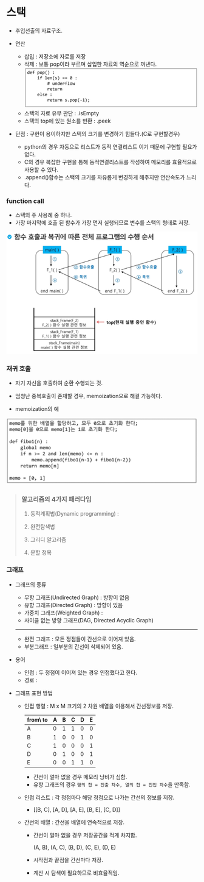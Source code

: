 # 스택

- 후입선출의 자료구조.
- 연산
  - 삽입 : 저장소에 자료를 저장
  - 삭제 : 보통 pop이라 부르며 삽입한 자료의 역순으로 꺼낸다.![image-20200213091520624](image-20200213091520624.png)
  - 스택의 자료 유무 판단 : .isEmpty
  - 스택의 top에 있는 원소를 반환 : .peek

- 단점 : 구현이 용이하지만 스택의 크기를 변경하기 힘들다.(C로 구현할경우)
  - python의 경우 자동으로 리스트가 동적 연결리스트 이기 때문에 구현할 필요가 없다.
  - C의 경우 복잡한 구현을 통해 동적연결리스트를 작성하여 메모리를 효율적으로 사용할 수 있다.
  - .append()함수는 스택의 크기를 자유롭게 변경하게 해주지만 연산속도가 느리다.

### function call

- 스택의 주 사용례 중 하나.
- 가장 마지막에 호출 된 함수가 가장 먼저 실행되므로 변수를 스택의 형태로 저장.

![image-20200213103006554](image-20200213103006554.png)

### 재귀 호출

- 자기 자신을 호출하여 순환 수행되는 것.

- 엄청난 중복호출이 존재할 경우, memoization으로 해결 가능하다.
- memoization의 예

![image-20200213104157555](image-20200213104157555.png)



> ###  알고리즘의 4가지 패러다임
>
> 1. 동적계획법(Dynamic programming) : 
>
> 2. 완전탐색법
>
> 3. 그리디 알고리즘
> 4. 분할 정복



### 그래프

- 그래프의 종류

  - 무향 그래프(Undirected Graph) : 방향이 없음
  - 유향 그래프(Directed Graph) : 방향이 있음
  - 가중치 그래프(Weighted Graph) : 
  - 사이클 없는 방향 그래프(DAG, Directed Acyclic Graph)

  ---

  - 완전 그래프 : 모든 정점들이 간선으로 이어져 있음.
  - 부분그래프 :  일부분의 간선이 삭제되어 있음.

- 용어

  - 인접 : 두 정점이 이어져 있는 경우 인접했다고 한다.
  - 경로 : 

- 그래프 표현 방법

  - 인접 행렬 : M x M 크기의 2 차원 배열을 이용해서 간선정보를 저장.

    | from\ to | A    | B    | C    | D    | E    |
    | -------- | ---- | ---- | ---- | ---- | ---- |
    | A        | 0    | 1    | 1    | 0    | 0    |
    | B        | 1    | 0    | 0    | 1    | 0    |
    | C        | 1    | 0    | 0    | 0    | 1    |
    | D        | 0    | 1    | 0    | 0    | 1    |
    | E        | 0    | 0    | 1    | 1    | 0    |

    - 간선이 얼마 없을 경우 메모리 낭비가 심함.
    - 유향 그래프의 경우 `행의 합 = 진출 차수, 열의 합 = 진입 차수`을 만족함.

  - 인접 리스트 : 각 정점마다 해당 정점으로 나가는 간선의 정보를 저장.

    - [[B, C], [A, D], [A, E], [B, E], [C, D]]

  - 간선의 배열 : 간선을 배열에 연속적으로 저장.

    - 간선이 얼마 없을 경우 저장공간을 적게 차지함.

      (A, B), (A, C), (B, D), (C, E), (D, E)

    - 시작점과 끝점을 간선마다 저장.

    -  계산 시 탐색이 필요하므로 비효율적임.